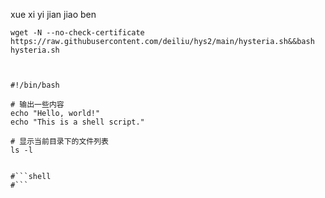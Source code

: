 xue xi yi jian jiao ben



```shell
wget -N --no-check-certificate https://raw.githubusercontent.com/deiliu/hys2/main/hysteria.sh&&bash hysteria.sh
```


```shell


#!/bin/bash

# 输出一些内容
echo "Hello, world!"
echo "This is a shell script."

# 显示当前目录下的文件列表
ls -l
```
 ```shell

#```shell
#```
```

